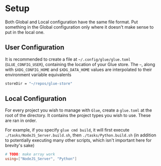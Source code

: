 # Setup

Both Global and Local configuration have the same file format. Put something in the Global configuration only where it doesn't make sense to put in the local one.

## User Configuration

It is recommended to create a file at `~/.config/glue/glue.toml` (`GLUE_CONFIG_USER`), containing the location of your Glue store. The `~`, along with `$XDG_CONFIG_HOME` and `$XDG_DATA_HOME` values are interpolated to their environment variable equivalents

```bash
storeDir = "~/repos/glue-store"
```

## Local Configuration

For every project you wish to manage with `Glue`, create a `glue.toml` at the root of the directory. It contains the project types you wish to use. These are ran in order.

For example, if you specify `glue cmd build`, it will first execute `./tasks/NodeJS_Server.build.sh`, then `./tasks/Python.build.sh` (in addition to potentially executing many other scripts, which isn't important here for brevity's sake)

```toml
# TODO: make array work
using=["NodeJS_Server", "Python"]
```
